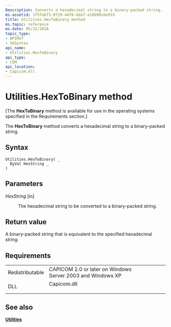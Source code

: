 ```yaml
---
Description: Converts a hexadecimal string to a binary-packed string.
ms.assetid: 1f5fabf3-0729-44f8-bda7-a10b98c6e933
title: Utilities.HexToBinary method
ms.topic: reference
ms.date: 05/31/2018
topic_type: 
- APIRef
- kbSyntax
api_name: 
- Utilities.HexToBinary
api_type: 
- COM
api_location: 
- Capicom.dll
---
```


# Utilities.HexToBinary method

\[The **HexToBinary** method is available for use in the operating systems specified in the Requirements section.\]

The **HexToBinary** method converts a hexadecimal string to a binary-packed string.

## Syntax


```VB
Utilities.HexToBinary( _
  ByVal HexString _
)
```



## Parameters

<dl> <dt>

*HexString* \[in\]
</dt> <dd>

The hexadecimal string to be converted to a binary-packed string.

</dd> </dl>

## Return value

A binary-packed string that is equivalent to the specified hexadecimal string.

## Requirements



|                            |                                                                                        |
|----------------------------|----------------------------------------------------------------------------------------|
| Redistributable<br/> | CAPICOM 2.0 or later on Windows Server 2003 and Windows XP<br/>                  |
| DLL<br/>             | <dl> <dt>Capicom.dll</dt> </dl> |



## See also

<dl> <dt>

[**Utilities**](utilities.md)
</dt> </dl>

 

 




